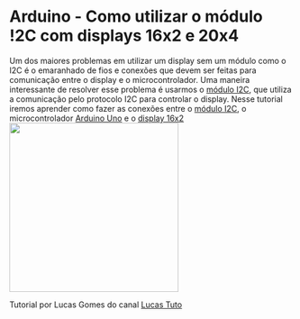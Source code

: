 # Arduino - Como utilizar o módulo !2C com displays 16x2 e 20x4
Um dos maiores problemas em utilizar um display sem um módulo como o I2C é o emaranhado de fios 
e conexões que devem ser feitas para comunicação entre o display e o microcontrolador. Uma maneira interessante de 
resolver esse problema é usarmos o <a href="https://www.arduinomega.com.br/modulo-serial-i2c-para-display-lcd-arduino">módulo I2C</a>, 
que utiliza a comunicação pelo protocolo I2C para controlar o display. Nesse tutorial iremos aprender como fazer as conexões 
entre o <a href="https://www.arduinomega.com.br/modulo-serial-i2c-para-display-lcd-arduino">módulo I2C</a>, o microcontrolador 
<a href="https://www.arduinomega.com.br/arduino-uno-r3">Arduino Uno</a> e o 
<a href="https://www.arduinomega.com.br/display-lcd-162-backlight-azul">display 16x2</a>
<img class="size-full wp-image-425 aligncenter" src="http://portaldoarduino.com.br/wp-content/uploads/2018/10/d0468c765c.jpg" alt="" width="300" height="300" />

Tutorial por Lucas Gomes do canal <a href="https://www.youtube.com/channel/UCpzWDkPHItOZmSwY7B4Gv0g">Lucas Tuto</a>

